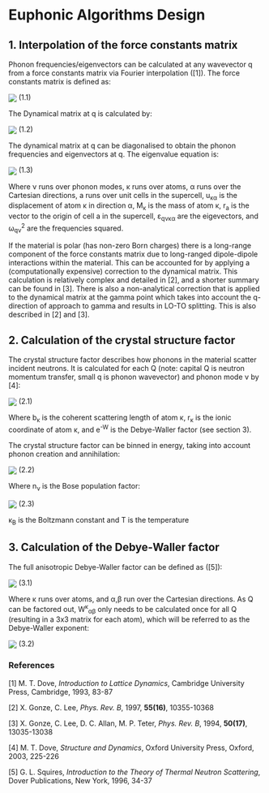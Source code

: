 # Euphonic Algorithms Design


## 1. Interpolation of the force constants matrix

Phonon frequencies/eigenvectors can be calculated at any wavevector q from a
force constants matrix via Fourier interpolation ([1]). The force
constants matrix is defined as:

<p><img align="center" src="http://chart.apis.google.com/chart?cht=tx&chl=\phi_{\alpha{\alpha}'}^{\kappa{\kappa}'}=\frac{\delta^{2}E}{{\delta}u_{\kappa\alpha}{\delta}u_{{\kappa}'{\alpha}'}}"/> (1.1)</p>

The Dynamical matrix at q is calculated by:

<p><img align="center" src="http://chart.apis.google.com/chart?cht=tx&chl=D_{\alpha{\alpha}'}^{\kappa{\kappa}'}(q) =\frac{1}{\sqrt{M_{\kappa}M_{\kappa '}}}\sum_{a}\phi_{\alpha\alpha'}^{\kappa\kappa'}e^{-iq{\cdot}r_a}"/> (1.2)</p>

The dynamical matrix at q can be diagonalised to obtain the phonon frequencies
and eigenvectors at q. The eigenvalue equation is:

<p><img align="center" src="http://chart.apis.google.com/chart?cht=tx&chl=D_{\alpha{\alpha}'}^{\kappa{\kappa}'}(q) \varepsilon_{q\nu\kappa\alpha}=\omega_{q\nu}^{2} \varepsilon_{q\nu\kappa\alpha}"/> (1.3)</p>

Where &nu; runs over phonon modes, &kappa; runs over atoms, &alpha; runs over
the Cartesian directions, a runs over unit cells in the supercell,
u<sub>&kappa;&alpha;</sub> is the displacement of atom &kappa; in direction
&alpha;, M<sub>&kappa;</sub> is the mass of atom &kappa;, r<sub>a</sub> is the
vector to the origin of cell a in the supercell,
&epsilon;<sub>q&nu;&kappa;&alpha;</sub> are the eigevectors, and
&omega;<sub>q&nu;</sub><sup>2</sup> are the frequencies squared.

If the material is polar (has non-zero Born charges) there is a long-range
component of the force constants matrix due to long-ranged dipole-dipole
interactions within the material. This can be accounted for by applying a
(computationally expensive) correction to the dynamical matrix. This calculation
is relatively complex and detailed in [2], and a shorter summary can be found in
[3]. There is also a non-analytical correction that is applied to the dynamical
matrix at the gamma point which takes into account the q-direction of approach
to gamma and results in LO-TO splitting. This is also described in [2] and [3].


## 2. Calculation of the crystal structure factor

The crystal structure factor describes how phonons in the material scatter
incident neutrons. It is calculated for each Q (note: capital Q is neutron
momentum transfer, small q is phonon wavevector) and phonon mode &nu; by [4]:

<p><img align="center" src="http://chart.apis.google.com/chart?cht=tx&chl=F_{Q\nu}=\sum_{\kappa}{\sqrt{\frac{\hbar{b_{\kappa}^{2}}}{M_{\kappa}\omega_{q\nu}}}Q{\cdot}\varepsilon_{q\nu\kappa\alpha}e^{Q{\cdot}r_{\kappa}}e^{-W}}"/> (2.1)</p>

Where b<sub>&kappa;</sub> is the coherent scattering length of atom &kappa;,
r<sub>&kappa;</sub> is the ionic coordinate of atom &kappa;, and e<sup>-W</sup>
is the Debye-Waller factor (see section 3).

The crystal structure factor can be binned in energy, taking into account phonon
creation and annihilation:

<p><img align="center" src="http://chart.apis.google.com/chart?cht=tx&chl=S_{QE}}=\sum_{\nu}{\mid}F_{Q\nu}{\mid}^{2}(n_{\nu}%2B\frac{1}{2}\pm\frac{1}{2})\delta(E\mp\hbar{\omega}_{q\nu})"/> (2.2)</p>

Where n<sub>&nu;</sub> is the Bose population factor:

<p><img align="center" src="http://chart.apis.google.com/chart?cht=tx&chl=n_\nu=\frac{1}{e^{\frac{\hbar\omega_\nu}{\kappa_BT}}-1}"/> (2.3)</p>

&kappa;<sub>B</sub> is the Boltzmann constant and T is the temperature


## 3. Calculation of the Debye-Waller factor

The full anisotropic Debye-Waller factor can be defined as ([5]):

<p><img align="center" src="http://chart.apis.google.com/chart?cht=tx&chl=e^{-W}=e^{-{\sum_{\alpha\beta}}{W_{\alpha\beta}^{\kappa}}Q_{\alpha}Q_{\beta}}"/> (3.1)</p>

Where &kappa; runs over atoms, and &alpha;,&beta; run over the Cartesian
directions. As Q can be factored out,
W<sup>&kappa;</sup><sub>&alpha;&beta;</sub> only needs to be calculated once for
all Q (resulting in a 3x3 matrix for each atom), which will be referred to as
the Debye-Waller exponent:

<p><img align="center" src="http://chart.apis.google.com/chart?cht=tx&chl=W_{\alpha\beta}^{\kappa}=\frac{\hbar}{4N_qM_{\kappa}}\sum_{BZ}\frac{e_{q\nu\kappa\alpha}e^{*}_{q\nu\kappa\beta}}{\omega_{q\nu}}coth(\frac{\omega_{q\nu}}{2\kappa_BT})"/> (3.2)</p>

### References

[1] M. T. Dove, *Introduction to Lattice Dynamics*, Cambridge University Press, Cambridge, 1993, 83-87

[2] X. Gonze, C. Lee, *Phys. Rev. B*, 1997, **55(16)**, 10355-10368

[3] X. Gonze, C. Lee, D. C. Allan, M. P. Teter, *Phys. Rev. B*, 1994, **50(17)**, 13035-13038

[4] M. T. Dove, *Structure and Dynamics*, Oxford University Press, Oxford, 2003, 225-226

[5] G. L. Squires, *Introduction to the Theory of Thermal Neutron Scattering*, Dover Publications, New York, 1996, 34-37